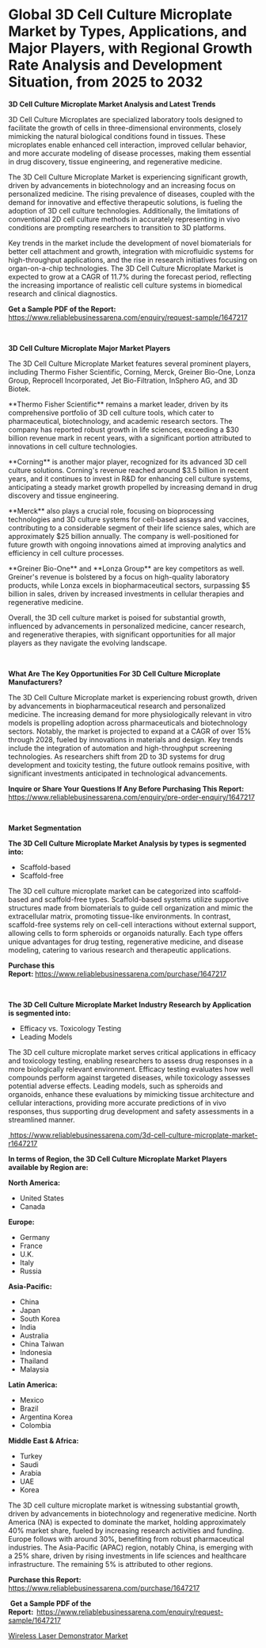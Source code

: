 <p><h1>Global 3D Cell Culture Microplate Market by Types, Applications, and Major Players, with Regional Growth Rate Analysis and Development Situation, from 2025 to 2032</h1></p><p><strong>3D Cell Culture Microplate Market Analysis and Latest Trends</strong></p>
<p><p>3D Cell Culture Microplates are specialized laboratory tools designed to facilitate the growth of cells in three-dimensional environments, closely mimicking the natural biological conditions found in tissues. These microplates enable enhanced cell interaction, improved cellular behavior, and more accurate modeling of disease processes, making them essential in drug discovery, tissue engineering, and regenerative medicine.</p><p>The 3D Cell Culture Microplate Market is experiencing significant growth, driven by advancements in biotechnology and an increasing focus on personalized medicine. The rising prevalence of diseases, coupled with the demand for innovative and effective therapeutic solutions, is fueling the adoption of 3D cell culture technologies. Additionally, the limitations of conventional 2D cell culture methods in accurately representing in vivo conditions are prompting researchers to transition to 3D platforms.</p><p>Key trends in the market include the development of novel biomaterials for better cell attachment and growth, integration with microfluidic systems for high-throughput applications, and the rise in research initiatives focusing on organ-on-a-chip technologies. The 3D Cell Culture Microplate Market is expected to grow at a CAGR of 11.7% during the forecast period, reflecting the increasing importance of realistic cell culture systems in biomedical research and clinical diagnostics.</p></p>
<p><strong>Get a Sample PDF of the Report:&nbsp;</strong> <a href="https://www.reliablebusinessarena.com/enquiry/request-sample/1647217?utm_campaign=2958&utm_medium=2&utm_source=Github&utm_content=ia&utm_term=29032025&utm_id=3d-cell-culture-microplate">https://www.reliablebusinessarena.com/enquiry/request-sample/1647217</a></p>
<p>&nbsp;</p>
<p><strong>3D Cell Culture Microplate Major Market Players</strong></p>
<p><p>The 3D Cell Culture Microplate Market features several prominent players, including Thermo Fisher Scientific, Corning, Merck, Greiner Bio-One, Lonza Group, Reprocell Incorporated, Jet Bio-Filtration, InSphero AG, and 3D Biotek. </p><p>**Thermo Fisher Scientific** remains a market leader, driven by its comprehensive portfolio of 3D cell culture tools, which cater to pharmaceutical, biotechnology, and academic research sectors. The company has reported robust growth in life sciences, exceeding a $30 billion revenue mark in recent years, with a significant portion attributed to innovations in cell culture technologies.</p><p>**Corning** is another major player, recognized for its advanced 3D cell culture solutions. Corning's revenue reached around $3.5 billion in recent years, and it continues to invest in R&D for enhancing cell culture systems, anticipating a steady market growth propelled by increasing demand in drug discovery and tissue engineering.</p><p>**Merck** also plays a crucial role, focusing on bioprocessing technologies and 3D culture systems for cell-based assays and vaccines, contributing to a considerable segment of their life science sales, which are approximately $25 billion annually. The company is well-positioned for future growth with ongoing innovations aimed at improving analytics and efficiency in cell culture processes.</p><p>**Greiner Bio-One** and **Lonza Group** are key competitors as well. Greiner's revenue is bolstered by a focus on high-quality laboratory products, while Lonza excels in biopharmaceutical sectors, surpassing $5 billion in sales, driven by increased investments in cellular therapies and regenerative medicine.</p><p>Overall, the 3D cell culture market is poised for substantial growth, influenced by advancements in personalized medicine, cancer research, and regenerative therapies, with significant opportunities for all major players as they navigate the evolving landscape.</p></p>
<p>&nbsp;</p>
<p><strong>What Are The Key Opportunities For 3D Cell Culture Microplate Manufacturers?</strong></p>
<p><p>The 3D Cell Culture Microplate market is experiencing robust growth, driven by advancements in biopharmaceutical research and personalized medicine. The increasing demand for more physiologically relevant in vitro models is propelling adoption across pharmaceuticals and biotechnology sectors. Notably, the market is projected to expand at a CAGR of over 15% through 2028, fueled by innovations in materials and design. Key trends include the integration of automation and high-throughput screening technologies. As researchers shift from 2D to 3D systems for drug development and toxicity testing, the future outlook remains positive, with significant investments anticipated in technological advancements.</p></p>
<p><strong>Inquire or Share Your Questions If Any Before Purchasing This Report:</strong> <a href="https://www.reliablebusinessarena.com/enquiry/pre-order-enquiry/1647217?utm_campaign=2958&utm_medium=2&utm_source=Github&utm_content=ia&utm_term=29032025&utm_id=3d-cell-culture-microplate">https://www.reliablebusinessarena.com/enquiry/pre-order-enquiry/1647217</a></p>
<p>&nbsp;</p>
<p><strong>Market Segmentation</strong></p>
<p><strong>The 3D Cell Culture Microplate Market Analysis by types is segmented into:</strong></p>
<p><ul><li>Scaffold-based</li><li>Scaffold-free</li></ul></p>
<p><p>The 3D cell culture microplate market can be categorized into scaffold-based and scaffold-free types. Scaffold-based systems utilize supportive structures made from biomaterials to guide cell organization and mimic the extracellular matrix, promoting tissue-like environments. In contrast, scaffold-free systems rely on cell-cell interactions without external support, allowing cells to form spheroids or organoids naturally. Each type offers unique advantages for drug testing, regenerative medicine, and disease modeling, catering to various research and therapeutic applications.</p></p>
<p><strong>Purchase this Report:&nbsp;</strong><a href="https://www.reliablebusinessarena.com/purchase/1647217?utm_campaign=2958&utm_medium=2&utm_source=Github&utm_content=ia&utm_term=29032025&utm_id=3d-cell-culture-microplate">https://www.reliablebusinessarena.com/purchase/1647217</a></p>
<p>&nbsp;</p>
<p><strong>The 3D Cell Culture Microplate Market Industry Research by Application is segmented into:</strong></p>
<p><ul><li>Efficacy vs. Toxicology Testing</li><li>Leading Models</li></ul></p>
<p><p>The 3D cell culture microplate market serves critical applications in efficacy and toxicology testing, enabling researchers to assess drug responses in a more biologically relevant environment. Efficacy testing evaluates how well compounds perform against targeted diseases, while toxicology assesses potential adverse effects. Leading models, such as spheroids and organoids, enhance these evaluations by mimicking tissue architecture and cellular interactions, providing more accurate predictions of in vivo responses, thus supporting drug development and safety assessments in a streamlined manner.</p></p>
<p><a href="https://www.reliablebusinessarena.com/3d-cell-culture-microplate-market-r1647217?utm_campaign=2958&utm_medium=2&utm_source=Github&utm_content=ia&utm_term=29032025&utm_id=3d-cell-culture-microplate">&nbsp;https://www.reliablebusinessarena.com/3d-cell-culture-microplate-market-r1647217</a></p>
<p><strong>In terms of Region, the 3D Cell Culture Microplate Market Players available by Region are:</strong></p>
<p>
    <p> <strong> North America: </strong>
        <ul>
            <li>United States</li>
            <li>Canada</li>
        </ul>
        </p> 
    <p> <strong> Europe: </strong>
        <ul>
            <li>Germany</li>
            <li>France</li>
            <li>U.K.</li>
            <li>Italy</li>
            <li>Russia</li>
        </ul>
        </p> 
    <p> <strong> Asia-Pacific: </strong>
        <ul>
            <li>China</li>
            <li>Japan</li>
            <li>South Korea</li>
            <li>India</li>
            <li>Australia</li>
            <li>China Taiwan</li>
            <li>Indonesia</li>
            <li>Thailand</li>
            <li>Malaysia</li>
        </ul>
        </p> 
    <p> <strong> Latin America: </strong>
        <ul>
            <li>Mexico</li>
            <li>Brazil</li>
            <li>Argentina Korea</li>
            <li>Colombia</li>
        </ul>
        </p> 
    <p> <strong> Middle East & Africa: </strong>
        <ul>
            <li>Turkey</li>
            <li>Saudi</li>
            <li>Arabia</li>
            <li>UAE</li>
            <li>Korea</li>
        </ul>
    </p>
    </p>
<p><p>The 3D cell culture microplate market is witnessing substantial growth, driven by advancements in biotechnology and regenerative medicine. North America (NA) is expected to dominate the market, holding approximately 40% market share, fueled by increasing research activities and funding. Europe follows with around 30%, benefiting from robust pharmaceutical industries. The Asia-Pacific (APAC) region, notably China, is emerging with a 25% share, driven by rising investments in life sciences and healthcare infrastructure. The remaining 5% is attributed to other regions.</p></p>
<p><strong>Purchase this Report: </strong><a href="https://www.reliablebusinessarena.com/purchase/1647217?utm_campaign=2958&utm_medium=2&utm_source=Github&utm_content=ia&utm_term=29032025&utm_id=3d-cell-culture-microplate">https://www.reliablebusinessarena.com/purchase/1647217</a></p>
<p>&nbsp;<strong>Get a Sample PDF of the Report:&nbsp;&nbsp;</strong><a href="https://www.reliablebusinessarena.com/enquiry/request-sample/1647217?utm_campaign=2958&utm_medium=2&utm_source=Github&utm_content=ia&utm_term=29032025&utm_id=3d-cell-culture-microplate">https://www.reliablebusinessarena.com/enquiry/request-sample/1647217</a></p>
<p><strong></strong></p>
<p><p><a href="https://github.com/birbamanan03/Market-Research-Report-List-1/blob/main/wireless-laser-demonstrator-market.md?utm_campaign=2958&utm_medium=2&utm_source=Github&utm_content=ia&utm_term=29032025&utm_id=3d-cell-culture-microplate">Wireless Laser Demonstrator Market</a></p></p>